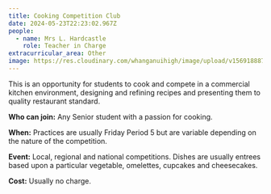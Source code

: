 ```yaml
---
title: Cooking Competition Club
date: 2024-05-23T22:23:02.967Z
people:
  - name: Mrs L. Hardcastle
    role: Teacher in Charge
extracurricular_area: Other
image: https://res.cloudinary.com/whanganuihigh/image/upload/v1569188872/Performing%20Arts/cooking.jpg
---
```

This is an opportunity for students to cook and compete in a commercial kitchen environment, designing and refining recipes and presenting them to quality restaurant standard.

**Who can join:** Any Senior student with a passion for cooking.

**When:** Practices are usually Friday Period 5 but are variable depending on the nature of the competition.

**Event:** Local, regional and national competitions. Dishes are usually entrees based upon a particular vegetable, omelettes, cupcakes and cheesecakes.

**Cost:** Usually no charge.
